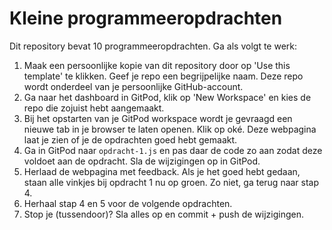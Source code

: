 # Kleine programmeeropdrachten

Dit repository bevat 10 programmeeropdrachten. Ga als volgt te werk:

1.  Maak een persoonlijke kopie van dit repository door op 'Use this template' te klikken. Geef je repo een begrijpelijke naam. Deze repo wordt onderdeel van je persoonlijke GitHub-account.
2.  Ga naar het dashboard in GitPod, klik op 'New Workspace' en kies de repo die zojuist hebt aangemaakt.
3.  Bij het opstarten van je GitPod workspace wordt je gevraagd een nieuwe tab in je browser te laten openen. Klik op oké. Deze webpagina laat je zien of je de opdrachten goed hebt gemaakt.
4.  Ga in GitPod naar `opdracht-1.js` en pas daar de code zo aan zodat deze voldoet aan de opdracht. Sla de wijzigingen op in GitPod.
5.  Herlaad de webpagina met feedback. Als je het goed hebt gedaan, staan alle vinkjes bij opdracht 1 nu op groen. Zo niet, ga terug naar stap 4.
6.  Herhaal stap 4 en 5 voor de volgende opdrachten.
7.  Stop je (tussendoor)? Sla alles op en commit + push de wijzigingen.
